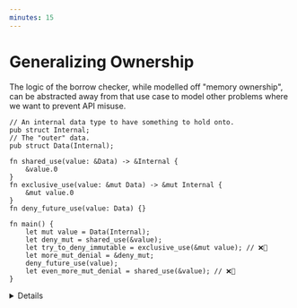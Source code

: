 ```yaml
---
minutes: 15
---
```


# Generalizing Ownership

The logic of the borrow checker, while modelled off "memory ownership", can be
abstracted away from that use case to model other problems where we want to
prevent API misuse.

```rust,editable,compile_fail
// An internal data type to have something to hold onto.
pub struct Internal;
// The "outer" data.
pub struct Data(Internal);

fn shared_use(value: &Data) -> &Internal {
    &value.0
}
fn exclusive_use(value: &mut Data) -> &mut Internal {
    &mut value.0
}
fn deny_future_use(value: Data) {}

fn main() {
    let mut value = Data(Internal);
    let deny_mut = shared_use(&value);
    let try_to_deny_immutable = exclusive_use(&mut value); // ❌🔨
    let more_mut_denial = &deny_mut;
    deny_future_use(value);
    let even_more_mut_denial = shared_use(&value); // ❌🔨
}
```

<details>

- This example re-frames the borrow checker rules away from references and
  towards semantic meaning in non-memory-safety settings. Nothing is being
  mutated, nothing is being sent across threads.

- When a new feature is introduced to users, it is often done so with a specific
  idea of what it will be used for.

  Over time, users may develop ways of using that feature in ways that may have
  not been foreseen.

  In 2004, Java 5 introduced Generics with the
  [main stated purpose of enabling type safe collections](https://jcp.org/en/jsr/detail?id=14).

  Since then, users and developers of the language expanded the use of generics
  to other areas of type safe API design.
  <!-- TODO: Reference how this was adopted -->

  What we aim to do here is similar: The borrow checker, after being introduced
  to people with the purpose of avoiding use-after-free and data races, is being
  used to model things that have nothing to do with preventing those classes of
  misuse.

- To use the borrow checker as a problem solving tool, we will need to "forget"
  that the original purpose of it is to prevent mutable aliasing in the context
  of preventing use-after-frees and data races, instead imagining and working
  within situations where the rules are the same but the meaning is slightly
  different.

- In rust's borrow checker we have access to three different ways of "taking" a
  value:

  <!-- TODO: actually link to the RAII section when it has been merged. -->
  - Owned value `T`. Very permissive case, to the point where mutability can be
    re-set, but demands that nothing else is using it in any context and drops
    the value when scope ends (unless that scope returns this value) (see:
    RAII.)

  - Mutable Reference `&mut T`. While holding onto a mutable reference we can
    still "dispatch" to methods and functions that take an immutable, shared
    reference of the value but only as long as we're not aliasing immutable,
    shared references to related data "after" that dispatch.

  - Shared Reference `&T`. Allows aliasing but prevents mutable access while any
    of these exist. We can't "dispatch" to methods and functions that take
    mutable references when all we have is a shared reference.

- Remember that every `&T` and `&mut T` has a lifetime, just one the user
  doesn't have to annotate or think about most of the time. We get to avoid
  annotating a lot of lifetimes because the rust compiler can elide the majority
  of them. See: [Lifetime Elision](../../../lifetimes/lifetime-elision.md).

</details>
